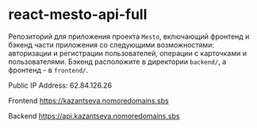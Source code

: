 # react-mesto-api-full
Репозиторий для приложения проекта `Mesto`, включающий фронтенд и бэкенд части приложения со следующими возможностями: авторизации и регистрации пользователей, операции с карточками и пользователями. Бэкенд расположите в директории `backend/`, а фронтенд - в `frontend/`. 
  
Public IP Address: 62.84.126.26  
  
Frontend https://kazantseva.nomoredomains.sbs

Backend https://api.kazantseva.nomoredomains.sbs
